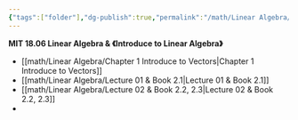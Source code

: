 ```yaml
---
{"tags":["folder"],"dg-publish":true,"permalink":"/math/Linear Algebra/Linear Algebra/","dgPassFrontmatter":true,"noteIcon":"","created":"2025-07-25T14:33:58.533+08:00","updated":"2025-07-31T20:34:50.237+08:00"}
---
```


**MIT 18.06 Linear Algebra & 《Introduce to Linear Algebra》**
- [[math/Linear Algebra/Chapter 1 Introduce to Vectors\|Chapter 1 Introduce to Vectors]]
- [[math/Linear Algebra/Lecture 01 & Book 2.1\|Lecture 01 & Book 2.1]]
- [[math/Linear Algebra/Lecture 02 & Book 2.2, 2.3\|Lecture 02 & Book 2.2, 2.3]]
- 